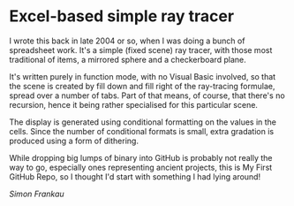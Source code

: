 # Excel-based simple ray tracer

I wrote this back in late 2004 or so, when I was doing a bunch of
spreadsheet work. It's a simple (fixed scene) ray tracer, with those
most traditional of items, a mirrored sphere and a checkerboard plane.

It's written purely in function mode, with no Visual Basic involved,
so that the scene is created by fill down and fill right of the
ray-tracing formulae, spread over a number of tabs. Part of that
means, of course, that there's no recursion, hence it being rather
specialised for this particular scene.

The display is generated using conditional formatting on the values in
the cells. Since the number of conditional formats is small, extra
gradation is produced using a form of dithering.

While dropping big lumps of binary into GitHub is probably not really
the way to go, especially ones representing ancient projects, this is
My First GitHub Repo, so I thought I'd start with something I had
lying around!

*Simon Frankau*
